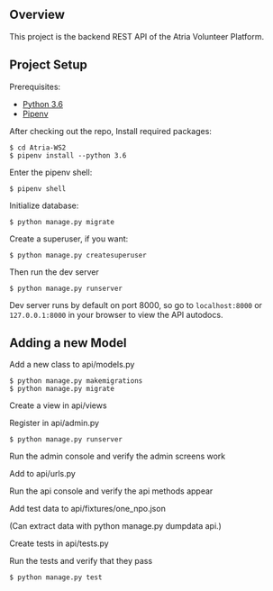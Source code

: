 ## Overview

This project is the backend REST API of the Atria Volunteer Platform. 

## Project Setup

Prerequisites:
- [Python 3.6](https://www.python.org/downloads/)
- [Pipenv](https://docs.pipenv.org/)

After checking out the repo, Install required packages:

    $ cd Atria-WS2
    $ pipenv install --python 3.6

Enter the pipenv shell:

    $ pipenv shell

Initialize database:

    $ python manage.py migrate

Create a superuser, if you want:

    $ python manage.py createsuperuser

Then run the dev server

    $ python manage.py runserver

Dev server runs by default on port 8000, so go to `localhost:8000` or `127.0.0.1:8000` in your browser to view the API autodocs.


## Adding a new Model

Add a new class to api/models.py

    $ python manage.py makemigrations
    $ python manage.py migrate

Create a view in api/views

Register in api/admin.py

    $ python manage.py runserver

Run the admin console and verify the admin screens work

Add to api/urls.py

Run the api console and verify the api methods appear

Add test data to api/fixtures/one_npo.json

(Can extract data with python manage.py dumpdata api.<model>)

Create tests in api/tests.py

Run the tests and verify that they pass

    $ python manage.py test

